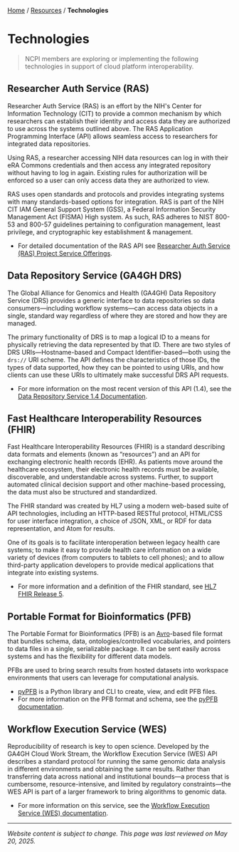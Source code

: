 [Home](/) / [Resources](/resources) / **Technologies**

# Technologies

> NCPI members are exploring or implementing the following technologies in support of cloud platform interoperability.

## Researcher Auth Service (RAS)

Researcher Auth Service (RAS) is an effort by the NIH's Center for Information Technology (CIT) to provide a common mechanism by which researchers can establish their identity and access data they are authorized to use across the systems outlined above. The RAS Application Programming Interface (API) allows seamless access to researchers for integrated data repositories.

Using RAS, a researcher accessing NIH data resources can log in with their eRA Commons credentials and then access any integrated repository without having to log in again. Existing rules for authorization will be enforced so a user can only access data they are authorized to view.

RAS uses open standards and protocols and provides integrating systems with many standards-based options for integration. RAS is part of the NIH CIT IAM General Support System (GSS), a Federal Information Security Management Act (FISMA) High system. As such, RAS adheres to NIST 800-53 and 800-57 guidelines pertaining to configuration management, least privilege, and cryptographic key establishment & management.

- For detailed documentation of the RAS API see [Researcher Auth Service (RAS) Project Service Offerings](https://auth.nih.gov/docs/RAS/serviceofferings.html).

## Data Repository Service (GA4GH DRS)

The Global Alliance for Genomics and Health (GA4GH) Data Repository Service (DRS) provides a generic interface to data repositories so data consumers—including workflow systems—can access data objects in a single, standard way regardless of where they are stored and how they are managed.

The primary functionality of DRS is to map a logical ID to a means for physically retrieving the data represented by that ID. There are two styles of DRS URIs—Hostname-based and Compact Identifier-based—both using the `drs://` URI scheme. The API defines the characteristics of those IDs, the types of data supported, how they can be pointed to using URIs, and how clients can use these URIs to ultimately make successful DRS API requests.

- For more information on the most recent version of this API (1.4), see the [Data Repository Service 1.4 Documentation](https://ga4gh.github.io/data-repository-service-schemas/preview/release/drs-1.4.0/docs/).

## Fast Healthcare Interoperability Resources (FHIR)

Fast Healthcare Interoperability Resources (FHIR) is a standard describing data formats and elements (known as “resources”) and an API for exchanging electronic health records (EHR). As patients move around the healthcare ecosystem, their electronic health records must be available, discoverable, and understandable across systems. Further, to support automated clinical decision support and other machine-based processing, the data must also be structured and standardized.

The FHIR standard was created by HL7 using a modern web-based suite of API technologies, including an HTTP-based RESTful protocol, HTML/CSS for user interface integration, a choice of JSON, XML, or RDF for data representation, and Atom for results.

One of its goals is to facilitate interoperation between legacy health care systems; to make it easy to provide health care information on a wide variety of devices (from computers to tablets to cell phones); and to allow third-party application developers to provide medical applications that integrate into existing systems.

- For more information and a definition of the FHIR standard, see [HL7 FHIR Release 5](https://www.hl7.org/fhir/overview.html).

## Portable Format for Bioinformatics (PFB)

The Portable Format for Bioinformatics (PFB) is an [Avro](https://avro.apache.org/docs/current/)-based file format that bundles schema, data, ontologies/controlled vocabularies, and pointers to data files in a single, serializable package. It can be sent easily across systems and has the flexibility for different data models.

PFBs are used to bring search results from hosted datasets into workspace environments that users can leverage for computational analysis.

- [pyPFB](https://github.com/uc-cdis/pypfb/#readme) is a Python library and CLI to create, view, and edit PFB files.
- For more information on the PFB format and schema, see the [pyPFB documentation](https://github.com/uc-cdis/pypfb/blob/master/docs/detailed_pfb_doc.md).

## Workflow Execution Service (WES)

Reproducibility of research is key to open science. Developed by the GA4GH Cloud Work Stream, the Workflow Execution Service (WES) API describes a standard protocol for running the same genomic data analysis in different environments and obtaining the same results. Rather than transferring data across national and institutional bounds—a process that is cumbersome, resource-intensive, and limited by regulatory constraints—the WES API is part of a larger framework to bring algorithms to genomic data.

- For more information on this service, see the [Workflow Execution Service (WES) documentation](https://www.ga4gh.org/product/workflow-execution-service-wes/).

---

*Website content is subject to change. This page was last reviewed on May 20, 2025.*
